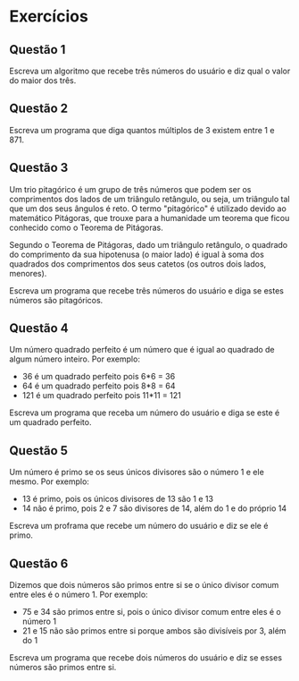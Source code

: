 # Exercícios

## Questão 1

Escreva um algoritmo que recebe três números do usuário e diz qual o valor do maior dos três.

## Questão 2

Escreva um programa que diga quantos múltiplos de 3 existem entre 1 e 871.

## Questão 3

Um trio pitagórico é um grupo de três números que podem ser os comprimentos dos lados de um triângulo retângulo, ou seja, um triângulo tal que um dos seus ângulos é reto. O termo "pitagórico" é utilizado devido ao matemático Pitágoras, que trouxe para a humanidade um teorema que ficou conhecido como o Teorema de Pitágoras.

Segundo o Teorema de Pitágoras, dado um triângulo retângulo, o quadrado do comprimento da sua hipotenusa (o maior lado) é igual à soma dos quadrados dos comprimentos dos seus catetos (os outros dois lados, menores).

Escreva um programa que recebe três números do usuário e diga se estes números são pitagóricos.

## Questão 4

Um número quadrado perfeito é um número que é igual ao quadrado de algum número inteiro. Por exemplo:

* 36 é um quadrado perfeito pois 6*6 = 36
* 64 é um quadrado perfeito pois 8*8 = 64
* 121 é um quadrado perfeito pois 11*11 = 121

Escreva um programa que receba um número do usuário e diga se este é um quadrado perfeito.

## Questão 5

Um número é primo se os seus únicos divisores são o número 1 e ele mesmo. Por exemplo:

* 13 é primo, pois os únicos divisores de 13 são 1 e 13
* 14 não é primo, pois 2 e 7 são divisores de 14, além do 1 e do próprio 14

Escreva um proframa que recebe um número do usuário e diz se ele é primo.

## Questão 6

Dizemos que dois números são primos entre si se o único divisor comum entre eles é o número 1. Por exemplo:

* 75 e 34 são primos entre si, pois o único divisor comum entre eles é o número 1
* 21 e 15 não são primos entre si porque ambos são divisíveis por 3, além do 1

Escreva um programa que recebe dois números do usuário e diz se esses números são primos entre si.
